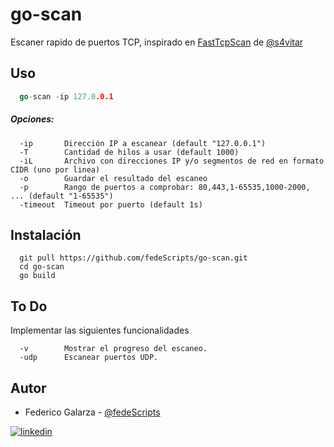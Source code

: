 # go-scan
Escaner rapido de puertos TCP, inspirado en [FastTcpScan](https://s4vitar.github.io/fasttcpscan-go/#) de [@s4vitar](https://github.com/s4vitar)

## Uso
```go
  go-scan -ip 127.0.0.1 
```

##### Opciones:
```
  -ip		Dirección IP a escanear (default "127.0.0.1")
  -T		Cantidad de hilos a usar (default 1000)
  -iL		Archivo con direcciones IP y/o segmentos de red en formato CIDR (uno por linea)
  -o		Guardar el resultado del escaneo
  -p		Rango de puertos a comprobar: 80,443,1-65535,1000-2000, ... (default "1-65535")
  -timeout	Timeout por puerto (default 1s)
```

## Instalación


```
  git pull https://github.com/fedeScripts/go-scan.git
  cd go-scan
  go build
```

## To Do
Implementar las siguientes funcionalidades
```
  -v	    Mostrar el progreso del escaneo.
  -udp		Escanear puertos UDP.
```

## Autor
- Federico Galarza  - [@fedeScripts](https://github.com/fedeScripts) 

[![linkedin](https://img.shields.io/badge/linkedin-0A66C2?style=for-the-badge&logo=linkedin&logoColor=white)](https://www.linkedin.com/in/federico-galarza)

